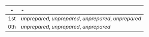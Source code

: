 -|-
:-:|:-
1st | *unprepared*, *unprepared*, *unprepared*, *unprepared*
0th | *unprepared*, *unprepared*, *unprepared*

[1st]: #
  [alarm]: :d20-spell:alarm
  [animate rope]: :d20-spell:animate-rope
  [ant haul]: :d20-spell:ant-haul
  [blood money]: :d20-spell:blood-money
  [color spray]: :d20-spell:color-spray
  [comprehend languages]: :d20-spell:comprehend-languages
  [crafter's fortune]: :d20-spell:crafter-s-fortune
  [detect secret doors]: :d20-spell:detect-secret-doors
  [endure elements]: :d20-spell:endure-elements
  [expeditious retreat]: :d20-spell:expeditious-retreat
  [feather fall]: :d20-spell:feather-fall
  [floating disk]: :d20-spell:floating-disk
  [grease]: :d20-spell:grease
  [hypnotism]: :d20-spell:hypnotism
  [identify]: :d20-spell:identify
  [infernal healing]: :d20-spell:infernal-healing
  [mage armor]: :d20-spell:mage-armor
  [magic aura]: :d20-spell:magic-aura
  [magic missile]: :d20-spell:magic-missile
  [mirror strike]: :d20-spell:mirror-strike
  [obscuring mist]: :d20-spell:obscuring-mist
  [protection from alignment]: :d20-spell:protection-from-evil
  [ray of enfeeblement]: :d20-spell:ray-of-enfeeblement
  [see alignment]: :d20-spell:see-alignment
  [shield]: :d20-spell:shield
  [sleep]: :d20-spell:sleep
  [true strike]: :d20-spell:true-strike
  [unseen servant]: :d20-spell:unseen-servant

[0th]: #
  [acid splash]: :d20-spell:acid-splash
  [arcane mark]: :d20-spell:arcane-mark
  [bleed]: :d20-spell:bleed
  [dancing lights]: :d20-spell:dancing-lights
  [daze]: :d20-spell:daze
  [detect magic]: :d20-spell:detect-magic
  [detect poison]: :d20-spell:detect-poison
  [disrupt undead]: :d20-spell:disrupt-undead
  [flare]: :d20-spell:flare
  [ghost sound]: :d20-spell:ghost-sound
  [light]: :d20-spell:light
  [mage hand]: :d20-spell:mage-hand
  [mending]: :d20-spell:mending
  [message]: :d20-spell:message
  [open/close]: :d20-spell:open-close
  [prestidigitation]: :d20-spell:prestidigitation
  [ray of frost]: :d20-spell:ray-of-frost
  [read magic]: :d20-spell:read-magic
  [resistance]: :d20-spell:resistance
  [touch of fatigue]: :d20-spell:touch-of-fatigue